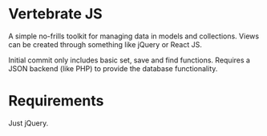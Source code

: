 # Vertebrate JS

A simple no-frills toolkit for managing data in models and
collections. Views can be created through something like
jQuery or React JS.

Initial commit only includes basic set, save and find functions. Requires
a JSON backend (like PHP) to provide the database functionality.

# Requirements

Just jQuery.
